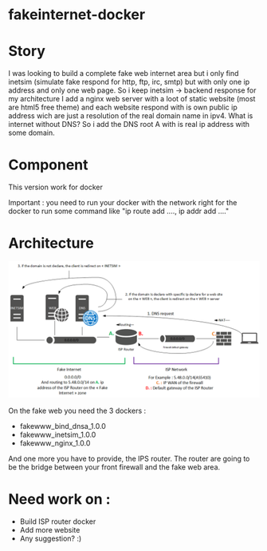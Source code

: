 # fakeinternet-docker

# Story

I was looking to build a complete  fake web internet area but i only find inetsim (simulate fake respond for http, ftp, irc, smtp) but with only one ip address and only one web page.
So i keep inetsim -> backend response for my architecture
I add a nginx web server with a loot of static website (most are html5 free theme) and each website respond with is own public ip address wich are just a resolution of the real domain name in ipv4.
What is internet without DNS?
So i add the DNS root A with is real ip address with some domain.

# Component
This version work for docker

Important : you need to run your docker with the network right for the docker to run some command like "ip route add ...., ip addr add ...."

# Architecture

![alt text](https://github.com/b4b857f6ee/fakeinternet-docker/blob/master/images/fakewww.png)

On the fake web you need the 3 dockers :
- fakewww_bind_dnsa_1.0.0
- fakewww_inetsim_1.0.0
- fakewww_nginx_1.0.0

And one more you have to provide, the IPS router. The router are going to be the bridge between your front firewall and the fake web area.

# Need work on :
- Build ISP router docker
- Add more website
- Any suggestion? :)